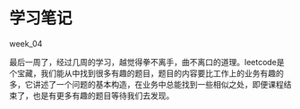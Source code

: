 # 学习笔记

week_04

最后一周了，经过几周的学习，越觉得拳不离手，曲不离口的道理。leetcode是个宝藏，我们能从中找到很多有趣的题目，题目的内容要比工作上的业务有趣的多，它讲述了一个问题的基本构造，在业务中总能找到一些相似之处，即便课程结束了，也是有更多有趣的题目等待我们去发现。